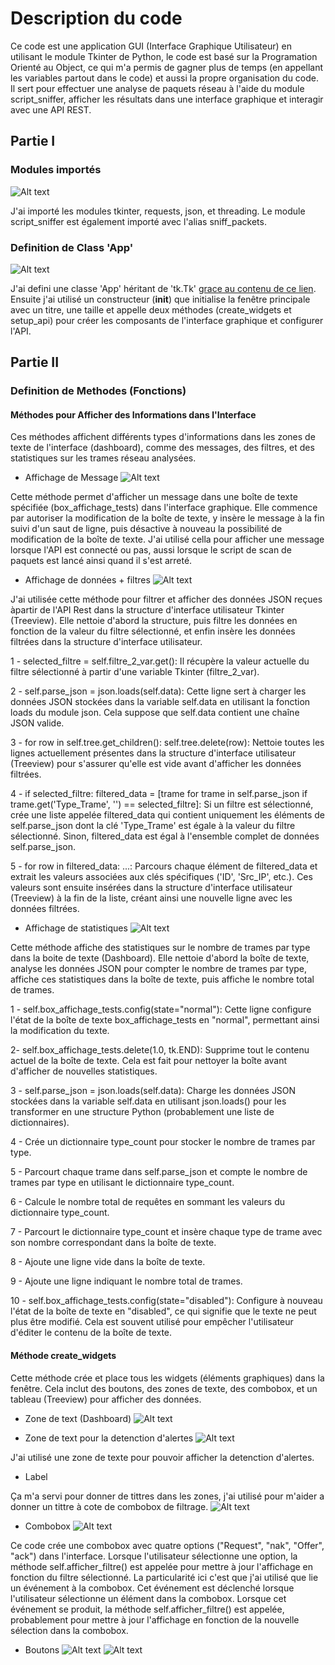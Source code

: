 # Description du code
Ce code est une application GUI (Interface Graphique Utilisateur) en utilisant le module Tkinter de Python, le code est basé sur la Programation Orienté au Object, ce qui m'a permis de gagner plus de temps (en appellant les variables partout dans le code) et aussi la propre organisation du code. Il sert pour effectuer une analyse de paquets réseau à l'aide du module script_sniffer, afficher les résultats dans une interface graphique et interagir avec une API REST.

## Partie I
### Modules importés
![Alt text](../images/1.png)

J'ai importé les modules tkinter, requests, json, et threading. Le module script_sniffer est également importé avec l'alias sniff_packets.

### Definition de Class 'App'
![Alt text](../images/2.png)

J'ai defini une classe 'App' héritant de 'tk.Tk' [grace au contenu de ce lien](https://www.pierre-giraud.com/python-apprendre-programmer-cours/oriente-objet-heritage-polymorphisme/).
Ensuite j'ai utilisé un constructeur (__init__) que initialise la fenêtre principale avec un titre, une taille et appelle deux méthodes (create_widgets et setup_api) pour créer les composants de l'interface graphique et configurer l'API.

## Partie II
### Definition de Methodes (Fonctions)
#### Méthodes pour Afficher des Informations dans l'Interface

Ces méthodes affichent différents types d'informations dans les zones de texte de l'interface (dashboard), comme des messages, des filtres, et des statistiques sur les trames réseau analysées.
- Affichage de Message
![Alt text](../images/3.png)

Cette méthode permet d'afficher un message dans une boîte de texte spécifiée (box_affichage_tests) dans l'interface graphique. Elle commence par autoriser la modification de la boîte de texte, y insère le message à la fin suivi d'un saut de ligne, puis désactive à nouveau la possibilité de modification de la boîte de texte. J'ai utilisé cella pour afficher une message lorsque l'API est connecté ou pas, aussi lorsque le script de scan de paquets est lancé ainsi quand il s'est arreté.

- Affichage de données + filtres
![Alt text](../images/8.png)

J'ai utilisée cette méthode pour filtrer et afficher des données JSON reçues àpartir de l'API Rest dans la structure d'interface utilisateur Tkinter (Treeview). Elle nettoie d'abord la structure, puis filtre les données en fonction de la valeur du filtre sélectionné, et enfin insère les données filtrées dans la structure d'interface utilisateur.

1 - selected_filtre = self.filtre_2_var.get(): Il récupère la valeur actuelle du filtre sélectionné à partir d'une variable Tkinter (filtre_2_var).

2 - self.parse_json = json.loads(self.data): Cette ligne sert à charger les données JSON stockées dans la variable self.data en utilisant la fonction loads du module json. Cela suppose que self.data contient une chaîne JSON valide.

3 - for row in self.tree.get_children(): self.tree.delete(row): Nettoie toutes les lignes actuellement présentes dans la structure d'interface utilisateur (Treeview) pour s'assurer qu'elle est vide avant d'afficher les données filtrées.

4 - if selected_filtre: filtered_data = [trame for trame in self.parse_json if trame.get('Type_Trame', '') == selected_filtre]: Si un filtre est sélectionné, crée une liste appelée filtered_data qui contient uniquement les éléments de self.parse_json dont la clé 'Type_Trame' est égale à la valeur du filtre sélectionné. Sinon, filtered_data est égal à l'ensemble complet de données self.parse_json.

5 - for row in filtered_data: ...: Parcours chaque élément de filtered_data et extrait les valeurs associées aux clés spécifiques ('ID', 'Src_IP', etc.). Ces valeurs sont ensuite insérées dans la structure d'interface utilisateur (Treeview) à la fin de la liste, créant ainsi une nouvelle ligne avec les données filtrées.

- Affichage de statistiques 
![Alt text](../images/9.png)

Cette méthode affiche des statistiques sur le nombre de trames par type dans la boite de texte (Dashboard). Elle nettoie d'abord la boîte de texte, analyse les données JSON pour compter le nombre de trames par type, affiche ces statistiques dans la boîte de texte, puis affiche le nombre total de trames.

1 - self.box_affichage_tests.config(state="normal"): Cette ligne configure l'état de la boîte de texte box_affichage_tests en "normal", permettant ainsi la modification du texte.

2- self.box_affichage_tests.delete(1.0, tk.END): Supprime tout le contenu actuel de la boîte de texte. Cela est fait pour nettoyer la boîte avant d'afficher de nouvelles statistiques.

3 - self.parse_json = json.loads(self.data): Charge les données JSON stockées dans la variable self.data en utilisant json.loads() pour les transformer en une structure Python (probablement une liste de dictionnaires).

4 - Crée un dictionnaire type_count pour stocker le nombre de trames par type.

5 - Parcourt chaque trame dans self.parse_json et compte le nombre de trames par type en utilisant le dictionnaire type_count.

6 - Calcule le nombre total de requêtes en sommant les valeurs du dictionnaire type_count.

7 - Parcourt le dictionnaire type_count et insère chaque type de trame avec son nombre correspondant dans la boîte de texte.

8 - Ajoute une ligne vide dans la boîte de texte.

9 - Ajoute une ligne indiquant le nombre total de trames.

10 - self.box_affichage_tests.config(state="disabled"): Configure à nouveau l'état de la boîte de texte en "disabled", ce qui signifie que le texte ne peut plus être modifié. Cela est souvent utilisé pour empêcher l'utilisateur d'éditer le contenu de la boîte de texte.

#### Méthode create_widgets
Cette méthode crée et place tous les widgets (éléments graphiques) dans la fenêtre. Cela inclut des boutons, des zones de texte, des combobox, et un tableau (Treeview) pour afficher des données.
 - Zone de text (Dashboard)
![Alt text](../images/7.png)

- Zone de text pour la detenction d'alertes
![Alt text](../images/10.png)

J'ai utilisé une zone de texte pour pouvoir afficher la detenction d'alertes.

- Label

Ça m'a servi pour donner de tittres dans les zones, j'ai utilisé pour m'aider a donner un tittre à cote de combobox de filtrage.
![Alt text](../images/11.png)

- Combobox
![Alt text](../images/12.png)

Ce code crée une combobox avec quatre options ("Request", "nak", "Offer", "ack") dans l'interface. Lorsque l'utilisateur sélectionne une option, la méthode self.afficher_filtre() est appelée pour mettre à jour l'affichage en fonction du filtre sélectionné. La particularité ici c'est que j'ai utilisé <lambda> que lie un événement à la combobox. Cet événement est déclenché lorsque l'utilisateur sélectionne un élément dans la combobox. Lorsque cet événement se produit, la méthode self.afficher_filtre() est appelée, probablement pour mettre à jour l'affichage en fonction de la nouvelle sélection dans la combobox.

- Boutons
![Alt text](../images/13.png)
![Alt text](../images/16.png)







